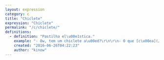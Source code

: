 ```yaml
---
layout: expression
category: c
title: "Chiclete"
expression: "Chiclete"
permalink: "/c/chiclete/"
definitions:
  - definition: "Pastilha el\u00e1stica."
    example: "- Ow, tem um chiclete a\u00ed?\r\n\r\n- O que [c\u00ea](/c/c%C3%AA/) tem na boca?\r\n- Um chiclete novo que comprei l\u00e1 no botequim do Perna-Torta."
    created: "2016-06-26T04:22:23"
    author: "kinow"
---
```

